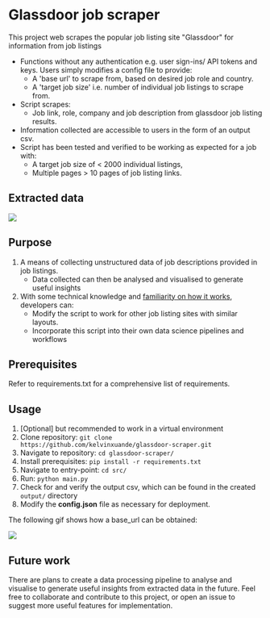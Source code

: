 # Glassdoor job scraper
This project web scrapes the popular job listing site "Glassdoor" for information from job listings
* Functions without any authentication e.g. user sign-ins/ API tokens and keys. Users simply modifies a config file to provide: 
   - A 'base url' to scrape from, based on desired job role and country.
   - A 'target job size' i.e. number of individual job listings to scrape from.
* Script scrapes:
   - Job link, role, company and job description from glassdoor job listing results. 
* Information collected are accessible to users in the form of an output csv.
* Script has been tested and verified to be working as expected for a job with: 
   - A target job size of < 2000 individual listings, 
   - Multiple pages > 10 pages of job listing links.

## Extracted data
![](https://github.com/kelvinxuande/glassdoor-scraper/blob/master/docs/def-3.jpg)
   
## Purpose
1. A means of collecting unstructured data of job descriptions provided in job listings.
   - Data collected can then be analysed and visualised to generate useful insights
2. With some technical knowledge and [familiarity on how it works](https://github.com/kelvinxuande/glassdoor-scraper/blob/master/docs/README.md#how-it-works), developers can:
   - Modify the script to work for other job listing sites with similar layouts.
   - Incorporate this script into their own data science pipelines and workflows

## Prerequisites

Refer to requirements.txt for a comprehensive list of requirements.

## Usage
1. [Optional] but recommended to work in a virtual environment
2. Clone repository: `git clone https://github.com/kelvinxuande/glassdoor-scraper.git`
3. Navigate to repository: `cd glassdoor-scraper/`
4. Install prerequisites: `pip install -r requirements.txt`
5. Navigate to entry-point: `cd src/`
6. Run: `python main.py`
7. Check for and verify the output csv, which can be found in the created `output/` directory
5. Modify the **config.json** file as necessary for deployment.</br>

The following gif shows how a base_url can be obtained:

![](https://github.com/kelvinxuande/glassdoor-scraper/blob/master/docs/baseURL.gif)

## Future work

There are plans to create a data processing pipeline to analyse and visualise to generate useful insights from extracted data in the future. Feel free to collaborate and contribute to this project, or open an issue to suggest more useful features for implementation.
